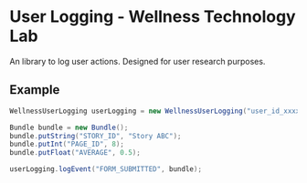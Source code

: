 # User Logging - Wellness Technology Lab
An library to log user actions. Designed for user research purposes.

## Example
```java
WellnessUserLogging userLogging = new WellnessUserLogging("user_id_xxxx");

Bundle bundle = new Bundle();
bundle.putString("STORY_ID", "Story ABC");
bundle.putInt("PAGE_ID", 8);
bundle.putFloat("AVERAGE", 0.5);

userLogging.logEvent("FORM_SUBMITTED", bundle);
```
